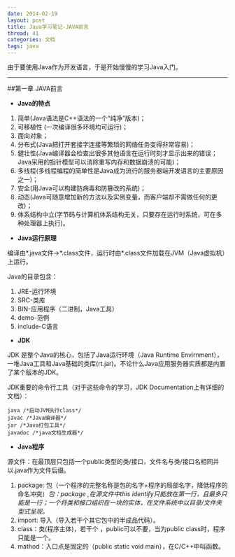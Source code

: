 ```yaml
---
date: 2014-02-19
layout: post
title: Java学习笔记-JAVA前言
thread: 41
categories: 文档
tags: java
---
```


由于要使用Java作为开发语言，于是开始慢慢的学习Java入门。

----

##第一章 JAVA前言

* **Java的特点**

1. 简单(Java语法是C++语法的一个“纯净”版本)；
2. 可移植性 (一次编译很多环境均可运行)；
3. 面向对象；
4. 分布式(Java把打开套接字连接等繁琐的网络任务变得非常容易)；
5. 健壮性(Java编译器会检查出很多其他语言在运行时刻才显示出来的错误；Java采用的指针模型可以消除重写内存和数据崩溃的可能)；
6. 多线程(多线程编程的简单性是Java成为流行的服务器端开发语言的主要原因之一)；
7. 安全(用Java可以构建防病毒和防篡改的系统)；
8. 动态(Java可随意增加新的方法以及实例变量，而客户端却不需做任何的更改)；
9. 体系结构中立(字节码与计算机体系结构无关，只要存在运行时系统，可在多种处理器上执行)。
     
* **Java运行原理**

编译由\*.java文件->\*.class文件，运行时由\*.class文件加载在JVM（Java虚拟机）上运行。

Java的目录包含：

1. JRE-运行环境
2. SRC-类库
3. BIN-应用程序（二进制，Java工具）
4. demo-范例
5. include-C语言
     
* **JDK**
    
JDK 是整个Java的核心，包括了Java运行环境（Java Runtime Envirnment），一堆Java工具和Java基础的类库(rt.jar)。不论什么Java应用服务器实质都是内置了某个版本的JDK。

JDK重要的命令行工具（对于这些命令的学习，JDK Documentation上有详细的文档）：

```
java /*启动JVM执行class*/
javac /*Java编译器*/
jar /*Java打包工具*/
javadoc /*java文档生成器*/
```

* **Java程序**

源文件：在最顶层只包括一个public类型的类/接口，文件名与类/接口名相同并以.java作为文件后缀。

1. package: 包（一个程序的完整名称是包的名字+程序的局部名字，降低程序的命名冲突）*包：package ,在源文件中this identify只能放在第一行，且最多只能是一行；一个将类和接口组织在一块的实体，在文件系统中以目录/文件夹型式呈现。*
2. import: 导入（导入若干个其它包中的半成品代码）。
3. class：类(程序主体)，若干个 ，public可以不要，当为public class时，程序只能是一个。
4. mathod：入口点是固定的（public static void main），在C/C++中叫函数。